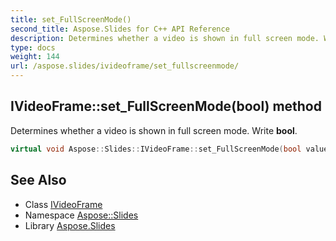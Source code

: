 ```yaml
---
title: set_FullScreenMode()
second_title: Aspose.Slides for C++ API Reference
description: Determines whether a video is shown in full screen mode. Write bool.
type: docs
weight: 144
url: /aspose.slides/ivideoframe/set_fullscreenmode/
---
```

## IVideoFrame::set_FullScreenMode(bool) method


Determines whether a video is shown in full screen mode. Write **bool**.

```cpp
virtual void Aspose::Slides::IVideoFrame::set_FullScreenMode(bool value)=0
```

## See Also

* Class [IVideoFrame](../)
* Namespace [Aspose::Slides](../../)
* Library [Aspose.Slides](../../../)